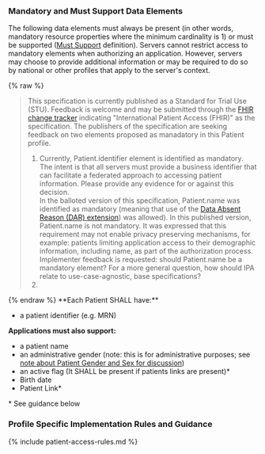 
### Mandatory and Must Support Data Elements


<!-- Boilerplate -->
The following data elements must always be present (in other words, mandatory resource properties where the minimum cardinality is 1) or must be supported ([Must Support](conformance.html#must-support) definition). Servers cannot restrict access to mandatory elements when authorizing an application. However, servers may choose to provide additional information or may be required to do so by national or other profiles that apply to the server's context.

{% raw %}
<blockquote class="stu-note">
<p>
This specification is currently published as a Standard for Trial Use (STU).  Feedback is welcome and may be submitted through the <a href="http://hl7.org/fhir-issues">FHIR change tracker</a> indicating "International Patient Access (FHIR)" as the specification. The publishers of the specification are seeking feedback on two elements proposed as manadatory in this Patient profile.
</p>
<p>
<ol>
<li>
Currently, Patient.identifier element is identified as mandatory. The intent is that all servers must provide a business identifier that can facilitate a federated approach to accessing patient information. Please provide any evidence for or against this decision.
</li>
In the balloted version of this specification, Patient.name was identified as mandatory (meaning that use of the  <a href="https://hl7.org/fhir/R4/extension-data-absent-reason.html">Data Absent Reason (DAR) extension</a>) was allowed). In this published version, Patient.name is not mandatory. It was expressed that this requirement may not enable privacy preserving mechanisms, for example: patients limiting application access to their demographic information, including name, as part of the authorization process. Implementer feedback is requested: should Patient.name be a mandatory element? For a more general question, how should IPA relate to use-case-agnostic, base specifications?
<li>

</li>
</ol
</p>
</blockquote>
{% endraw %}
**Each Patient SHALL have:**

* a patient identifier (e.g. MRN)

**Applications must also support:**

* a patient name
* an administrative gender (note: this is for administrative purposes; see [note about Patient Gender and Sex for discussion](http://hl7.org/fhir/patient.html#gender))
* an active flag (It SHALL be present if patients links are present)*
* Birth date
* Patient Link*

\* See guidance below

<!-- (only if present) -->
### Profile Specific Implementation Rules and Guidance

<!-- include content or add inline -->

<!--{%raw%}{% include patient-access-rules.md %} {%endraw%}-->
{% include patient-access-rules.md %}

<!-- (and only if present) -->
<!-- ### Example Usage Scenarios -->

<!-- include content or add inline -->

